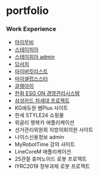 # portfolio

### Work Experience

+ [마이무비](https://github.com/hoonlocal/portfolio/tree/main/project/%EB%A7%88%EC%9D%B4%EB%AC%B4%EB%B9%84)
+ [스테이피아](https://github.com/hoonlocal/portfolio/tree/main/project/%EC%8A%A4%ED%85%8C%EC%9D%B4%ED%94%BC%EC%95%84)
+ [스테이피아 admin](https://github.com/hoonlocal/portfolio/tree/main/project/%EC%8A%A4%ED%85%8C%EC%9D%B4%ED%94%BC%EC%95%84%20admin)
+ [딥서치](https://github.com/hoonlocal/portfolio/tree/main/project/%EB%94%A5%EC%84%9C%EC%B9%98)
+ [마이버킷리스트](https://github.com/hoonlocal/portfolio/tree/main/project/%EB%A7%88%EC%9D%B4%EB%B2%84%ED%82%B7%EB%A6%AC%EC%8A%A4%ED%8A%B8)
+ [마이셀럽스스타](https://github.com/hoonlocal/portfolio/tree/main/project/%EB%A7%88%EC%9D%B4%EC%85%80%EB%9F%BD%EC%8A%A4%EC%8A%A4%ED%83%80)
+ [글램아이](https://github.com/hoonlocal/portfolio/tree/main/project/%EA%B8%80%EB%9E%A8%EC%95%84%EC%9D%B4)
+ [한화 ESG ON 경영관리시스템](https://github.com/hoonlocal/portfolio/tree/main/project/%ED%95%9C%ED%99%94%20ESG%20ON%20%EA%B2%BD%EC%98%81%EA%B4%80%EB%A6%AC%EC%8B%9C%EC%8A%A4%ED%85%9C)
+ [삼성카드 차세대 프로젝트](https://github.com/hoonlocal/portfolio/tree/main/project/%EC%82%BC%EC%84%B1%EC%B9%B4%EB%93%9C%20%EC%B0%A8%EC%84%B8%EB%8C%80%20%ED%94%84%EB%A1%9C%EC%A0%9D%ED%8A%B8)
+ KG에듀원 쌤Plus 사이트
+ 한세 STYLE24 쇼핑몰
+ 위굴리 행복카 애플리케이션
+ 선거관리위원회 지방의회의원 사이트
+ 나이스신용정보 admin
+ MyRobotTime 강의 사이트
+ LineCoreM 애플리케이션
+ 25관절 휴머노이드 로봇 프로젝트
+ IYRC2019 정부과제 로봇 프로젝트